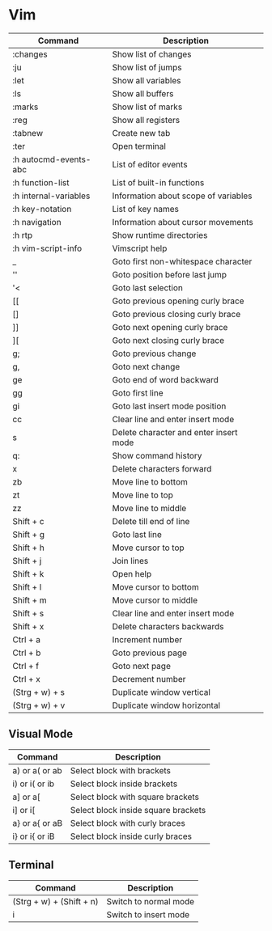# Vim

| Command | Description |
|---------|-------------|
| :changes | Show list of changes |
| :ju | Show list of jumps |
| :let | Show all variables |
| :ls | Show all buffers |
| :marks | Show list of marks |
| :reg | Show all registers |
| :tabnew | Create new tab |
| :ter | Open terminal |
| :h autocmd-events-abc | List of editor events |
| :h function-list | List of built-in functions |
| :h internal-variables | Information about scope of variables |
| :h key-notation | List of key names |
| :h navigation | Information about cursor movements |
| :h rtp | Show runtime directories |
| :h vim-script-info | Vimscript help |
| _ | Goto first non-whitespace character |
| '' | Goto position before last jump |
| '< | Goto last selection |
| [[ | Goto previous opening curly brace |
| [] | Goto previous closing curly brace |
| ]] | Goto next opening curly brace |
| ][ | Goto next closing curly brace |
| g; | Goto previous change |
| g, | Goto next change |
| ge | Goto end of word backward |
| gg | Goto first line |
| gi | Goto last insert mode position |
| cc  | Clear line and enter insert mode |
| s | Delete character and enter insert mode |
| q: | Show command history |
| x | Delete characters forward |
| zb | Move line to bottom |
| zt | Move line to top |
| zz | Move line to middle |
| Shift + c | Delete till end of line |
| Shift + g | Goto last line |
| Shift + h | Move cursor to top |
| Shift + j | Join lines |
| Shift + k | Open help |
| Shift + l | Move cursor to bottom |
| Shift + m | Move cursor to middle |
| Shift + s | Clear line and enter insert mode |
| Shift + x | Delete characters backwards |
| Ctrl + a | Increment number |
| Ctrl + b | Goto previous page |
| Ctrl + f | Goto next page |
| Ctrl + x | Decrement number |
| (Strg + w) + s  | Duplicate window vertical |
| (Strg + w) + v | Duplicate window horizontal |

## Visual Mode
| Command | Description |
|---------|-------------|
| a) or a( or ab | Select block with brackets |
| i) or i( or ib | Select block inside brackets |
| a] or a[ | Select block with square brackets |
| i] or i[ | Select block inside square brackets |
| a} or a{ or aB | Select block with curly braces |
| i} or i{ or iB | Select block inside curly braces |

## Terminal
| Command | Description |
|---------|-------------|
| (Strg + w) + (Shift + n) | Switch to normal mode |
| i | Switch to insert mode |


